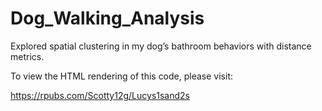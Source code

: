 # Dog_Walking_Analysis

Explored spatial clustering in my dog’s bathroom behaviors with distance metrics.

To view the HTML rendering of this code, please visit:

https://rpubs.com/Scotty12g/Lucys1sand2s

